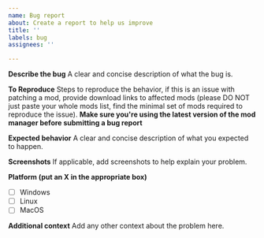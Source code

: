 ```yaml
---
name: Bug report
about: Create a report to help us improve
title: ''
labels: bug
assignees: ''

---
```


**Describe the bug**
A clear and concise description of what the bug is.

**To Reproduce**
Steps to reproduce the behavior, if this is an issue with patching a mod, provide download links to affected mods (please DO NOT just paste your whole mods list, find the minimal set of mods required to reproduce the issue).
**Make sure you're using the latest version of the mod manager before submitting a bug report**

**Expected behavior**
A clear and concise description of what you expected to happen.

**Screenshots**
If applicable, add screenshots to help explain your problem.

**Platform (put an X in the appropriate box)**
- [ ] Windows
- [ ] Linux
- [ ] MacOS

**Additional context**
Add any other context about the problem here.

